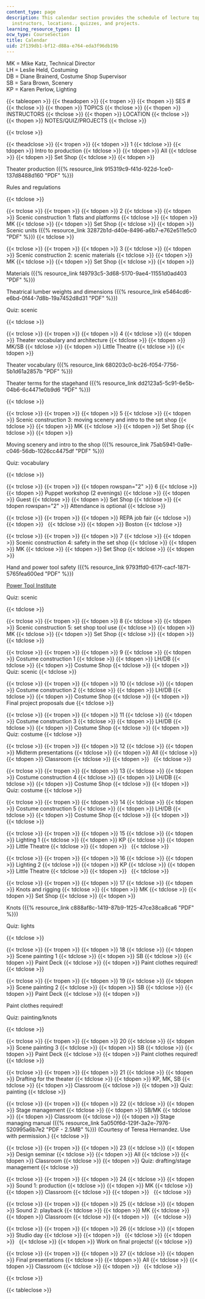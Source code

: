 ```yaml
---
content_type: page
description: This calendar section provides the schedule of lecture topics, lab hours,
  instructors, locations., quizzes, and projects.
learning_resource_types: []
ocw_type: CourseSection
title: Calendar
uid: 2f139db1-bf12-d88a-e764-eda3f96db19b
---
```


MK = Mike Katz, Technical Director  
LH = Leslie Held, Costuming  
DB = Diane Brainerd, Costume Shop Supervisor  
SB = Sara Brown, Scenery  
KP = Karen Perlow, Lighting

{{< tableopen >}}
{{< theadopen >}}
{{< tropen >}}
{{< thopen >}}
SES #
{{< thclose >}}
{{< thopen >}}
TOPICS
{{< thclose >}}
{{< thopen >}}
INSTRUCTORS
{{< thclose >}}
{{< thopen >}}
LOCATION
{{< thclose >}}
{{< thopen >}}
NOTES/QUIZ/PROJECTS
{{< thclose >}}

{{< trclose >}}

{{< theadclose >}}
{{< tropen >}}
{{< tdopen >}}
1
{{< tdclose >}}
{{< tdopen >}}
Intro to production
{{< tdclose >}}
{{< tdopen >}}
All
{{< tdclose >}}
{{< tdopen >}}
Set Shop
{{< tdclose >}}
{{< tdopen >}}


Theater production ({{% resource_link 915319c9-f41d-922d-1ce0-137d8488d160 "PDF" %}})

Rules and regulations


{{< tdclose >}}

{{< trclose >}}
{{< tropen >}}
{{< tdopen >}}
2
{{< tdclose >}}
{{< tdopen >}}
Scenic construction 1: flats and platforms
{{< tdclose >}}
{{< tdopen >}}
MK
{{< tdclose >}}
{{< tdopen >}}
Set Shop
{{< tdclose >}}
{{< tdopen >}}
Scenic units ({{% resource_link 32872b1d-d40e-8496-a6b7-e762e511e5c0 "PDF" %}})
{{< tdclose >}}

{{< trclose >}}
{{< tropen >}}
{{< tdopen >}}
3
{{< tdclose >}}
{{< tdopen >}}
Scenic construction 2: scenic materials
{{< tdclose >}}
{{< tdopen >}}
MK
{{< tdclose >}}
{{< tdopen >}}
Set Shop
{{< tdclose >}}
{{< tdopen >}}


Materials ({{% resource_link f49793c5-3d68-5170-9ae4-11551d0ad403 "PDF" %}})

Theatrical lumber weights and dimensions ({{% resource_link e5464cd6-e6bd-0f44-7d8b-19a7452d8d31 "PDF" %}})

Quiz: scenic


{{< tdclose >}}

{{< trclose >}}
{{< tropen >}}
{{< tdopen >}}
4
{{< tdclose >}}
{{< tdopen >}}
Theater vocabulary and architecture
{{< tdclose >}}
{{< tdopen >}}
MK/SB
{{< tdclose >}}
{{< tdopen >}}
Little Theatre
{{< tdclose >}}
{{< tdopen >}}


Theater vocabulary ({{% resource_link 680203c0-bc26-f054-7756-5b1d61a2857b "PDF" %}})

Theater terms for the stagehand ({{% resource_link dd2123a5-5c91-6e5b-04b6-6c4471e0b9d6 "PDF" %}})


{{< tdclose >}}

{{< trclose >}}
{{< tropen >}}
{{< tdopen >}}
5
{{< tdclose >}}
{{< tdopen >}}
Scenic construction 3: moving scenery and intro to the set shop
{{< tdclose >}}
{{< tdopen >}}
MK
{{< tdclose >}}
{{< tdopen >}}
Set Shop
{{< tdclose >}}
{{< tdopen >}}


Moving scenery and intro to the shop ({{% resource_link 75ab5941-0a9e-c046-56db-1026cc4475df "PDF" %}})

Quiz: vocabulary


{{< tdclose >}}

{{< trclose >}}
{{< tropen >}}
{{< tdopen rowspan="2" >}}
6
{{< tdclose >}}
{{< tdopen >}}
Puppet workshop (2 evenings)
{{< tdclose >}}
{{< tdopen >}}
Guest
{{< tdclose >}}
{{< tdopen >}}
Set Shop
{{< tdclose >}}
{{< tdopen rowspan="2" >}}
Attendance is optional
{{< tdclose >}}

{{< trclose >}}
{{< tropen >}}
{{< tdopen >}}
REPA job fair
{{< tdclose >}}
{{< tdopen >}}
 
{{< tdclose >}}
{{< tdopen >}}
Boston
{{< tdclose >}}

{{< trclose >}}
{{< tropen >}}
{{< tdopen >}}
7
{{< tdclose >}}
{{< tdopen >}}
Scenic construction 4: safety in the set shop
{{< tdclose >}}
{{< tdopen >}}
MK
{{< tdclose >}}
{{< tdopen >}}
Set Shop
{{< tdclose >}}
{{< tdopen >}}


Hand and power tool safety ({{% resource_link 9793ffd0-617f-cacf-1871-5765fea600ed "PDF" %}})

[Power Tool Institute](http://www.powertoolinstitute.com/)

Quiz: scenic


{{< tdclose >}}

{{< trclose >}}
{{< tropen >}}
{{< tdopen >}}
8
{{< tdclose >}}
{{< tdopen >}}
Scenic construction 5: set shop tool use
{{< tdclose >}}
{{< tdopen >}}
MK
{{< tdclose >}}
{{< tdopen >}}
Set Shop
{{< tdclose >}}
{{< tdopen >}}
 
{{< tdclose >}}

{{< trclose >}}
{{< tropen >}}
{{< tdopen >}}
9
{{< tdclose >}}
{{< tdopen >}}
Costume construction 1
{{< tdclose >}}
{{< tdopen >}}
LH/DB
{{< tdclose >}}
{{< tdopen >}}
Costume Shop
{{< tdclose >}}
{{< tdopen >}}
Quiz: scenic
{{< tdclose >}}

{{< trclose >}}
{{< tropen >}}
{{< tdopen >}}
10
{{< tdclose >}}
{{< tdopen >}}
Costume construction 2
{{< tdclose >}}
{{< tdopen >}}
LH/DB
{{< tdclose >}}
{{< tdopen >}}
Costume Shop
{{< tdclose >}}
{{< tdopen >}}
Final project proposals due
{{< tdclose >}}

{{< trclose >}}
{{< tropen >}}
{{< tdopen >}}
11
{{< tdclose >}}
{{< tdopen >}}
Costume construction 3
{{< tdclose >}}
{{< tdopen >}}
LH/DB
{{< tdclose >}}
{{< tdopen >}}
Costume Shop
{{< tdclose >}}
{{< tdopen >}}
Quiz: costume
{{< tdclose >}}

{{< trclose >}}
{{< tropen >}}
{{< tdopen >}}
12
{{< tdclose >}}
{{< tdopen >}}
Midterm presentations
{{< tdclose >}}
{{< tdopen >}}
All
{{< tdclose >}}
{{< tdopen >}}
Classroom
{{< tdclose >}}
{{< tdopen >}}
 
{{< tdclose >}}

{{< trclose >}}
{{< tropen >}}
{{< tdopen >}}
13
{{< tdclose >}}
{{< tdopen >}}
Costume construction 4
{{< tdclose >}}
{{< tdopen >}}
LH/DB
{{< tdclose >}}
{{< tdopen >}}
Costume Shop
{{< tdclose >}}
{{< tdopen >}}
Quiz: costume
{{< tdclose >}}

{{< trclose >}}
{{< tropen >}}
{{< tdopen >}}
14
{{< tdclose >}}
{{< tdopen >}}
Costume construction 5
{{< tdclose >}}
{{< tdopen >}}
LH/DB
{{< tdclose >}}
{{< tdopen >}}
Costume Shop
{{< tdclose >}}
{{< tdopen >}}
 
{{< tdclose >}}

{{< trclose >}}
{{< tropen >}}
{{< tdopen >}}
15
{{< tdclose >}}
{{< tdopen >}}
Lighting 1
{{< tdclose >}}
{{< tdopen >}}
KP
{{< tdclose >}}
{{< tdopen >}}
Little Theatre
{{< tdclose >}}
{{< tdopen >}}
 
{{< tdclose >}}

{{< trclose >}}
{{< tropen >}}
{{< tdopen >}}
16
{{< tdclose >}}
{{< tdopen >}}
Lighting 2
{{< tdclose >}}
{{< tdopen >}}
KP
{{< tdclose >}}
{{< tdopen >}}
Little Theatre
{{< tdclose >}}
{{< tdopen >}}
 
{{< tdclose >}}

{{< trclose >}}
{{< tropen >}}
{{< tdopen >}}
17
{{< tdclose >}}
{{< tdopen >}}
Knots and rigging
{{< tdclose >}}
{{< tdopen >}}
MK
{{< tdclose >}}
{{< tdopen >}}
Set Shop
{{< tdclose >}}
{{< tdopen >}}


Knots ({{% resource_link c888af8c-1419-87b9-1f25-47ce38ca8ca6 "PDF" %}})

Quiz: lights


{{< tdclose >}}

{{< trclose >}}
{{< tropen >}}
{{< tdopen >}}
18
{{< tdclose >}}
{{< tdopen >}}
Scene painting 1
{{< tdclose >}}
{{< tdopen >}}
SB
{{< tdclose >}}
{{< tdopen >}}
Paint Deck
{{< tdclose >}}
{{< tdopen >}}
Paint clothes required!
{{< tdclose >}}

{{< trclose >}}
{{< tropen >}}
{{< tdopen >}}
19
{{< tdclose >}}
{{< tdopen >}}
Scene painting 2
{{< tdclose >}}
{{< tdopen >}}
SB
{{< tdclose >}}
{{< tdopen >}}
Paint Deck
{{< tdclose >}}
{{< tdopen >}}


Paint clothes required!

Quiz: painting/knots


{{< tdclose >}}

{{< trclose >}}
{{< tropen >}}
{{< tdopen >}}
20
{{< tdclose >}}
{{< tdopen >}}
Scene painting 3
{{< tdclose >}}
{{< tdopen >}}
SB
{{< tdclose >}}
{{< tdopen >}}
Paint Deck
{{< tdclose >}}
{{< tdopen >}}
Paint clothes required!
{{< tdclose >}}

{{< trclose >}}
{{< tropen >}}
{{< tdopen >}}
21
{{< tdclose >}}
{{< tdopen >}}
Drafting for the theater
{{< tdclose >}}
{{< tdopen >}}
KP, MK, SB
{{< tdclose >}}
{{< tdopen >}}
Classroom
{{< tdclose >}}
{{< tdopen >}}
Quiz: painting
{{< tdclose >}}

{{< trclose >}}
{{< tropen >}}
{{< tdopen >}}
22
{{< tdclose >}}
{{< tdopen >}}
Stage management
{{< tdclose >}}
{{< tdopen >}}
SB/MK
{{< tdclose >}}
{{< tdopen >}}
Classroom
{{< tdclose >}}
{{< tdopen >}}
Stage managing manual ({{% resource_link 5a050f6d-129f-3a2e-7976-520995a6b7e2 "PDF - 2.5MB" %}}) (Courtesy of Teresa Hernandez. Use with permission.)
{{< tdclose >}}

{{< trclose >}}
{{< tropen >}}
{{< tdopen >}}
23
{{< tdclose >}}
{{< tdopen >}}
Design seminar
{{< tdclose >}}
{{< tdopen >}}
All
{{< tdclose >}}
{{< tdopen >}}
Classroom
{{< tdclose >}}
{{< tdopen >}}
Quiz: drafting/stage management
{{< tdclose >}}

{{< trclose >}}
{{< tropen >}}
{{< tdopen >}}
24
{{< tdclose >}}
{{< tdopen >}}
Sound 1: production
{{< tdclose >}}
{{< tdopen >}}
MK
{{< tdclose >}}
{{< tdopen >}}
Classroom
{{< tdclose >}}
{{< tdopen >}}
 
{{< tdclose >}}

{{< trclose >}}
{{< tropen >}}
{{< tdopen >}}
25
{{< tdclose >}}
{{< tdopen >}}
Sound 2: playback
{{< tdclose >}}
{{< tdopen >}}
MK
{{< tdclose >}}
{{< tdopen >}}
Classroom
{{< tdclose >}}
{{< tdopen >}}
 
{{< tdclose >}}

{{< trclose >}}
{{< tropen >}}
{{< tdopen >}}
26
{{< tdclose >}}
{{< tdopen >}}
Studio day
{{< tdclose >}}
{{< tdopen >}}
 
{{< tdclose >}}
{{< tdopen >}}
 
{{< tdclose >}}
{{< tdopen >}}
Work on final projects!
{{< tdclose >}}

{{< trclose >}}
{{< tropen >}}
{{< tdopen >}}
27
{{< tdclose >}}
{{< tdopen >}}
Final presentations
{{< tdclose >}}
{{< tdopen >}}
All
{{< tdclose >}}
{{< tdopen >}}
Classroom
{{< tdclose >}}
{{< tdopen >}}
 
{{< tdclose >}}

{{< trclose >}}

{{< tableclose >}}